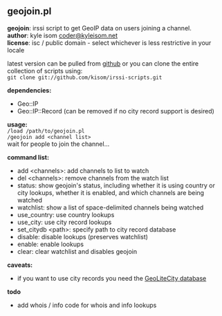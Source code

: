 geojoin.pl
----------

**geojoin**: irssi script to get GeoIP data on users joining a channel.     
**author**: kyle isom <coder@kyleisom.net>     
**license**: isc / public domain - select whichever is less restrictive in your 
locale    

latest version can be pulled from 
[github](https://github.com/kisom/irssi-scripts/tree/master/geojoin)
or you can clone the entire collection of scripts using:    
`git clone git://github.com/kisom/irssi-scripts.git`


**dependencies:**
* Geo::IP
* Geo::IP::Record (can be removed if no city record support is desired)


**usage:**   
`/load /path/to/geojoin.pl`    
`/geojoin add <channel list>`    
wait for people to join the channel...    


**command list:**
* add \<channels\>: add channels to list to watch
* del \<channels\>: remove channels from the watch list
* status: show geojoin's status, including whether it is using country or city 
lookups, whether it is enabled, and which channels are being watched
* watchlist: show a list of space-delimited channels being watched
* use_country: use country lookups
* use_city: use city record lookups
* set_citydb \<path\>: specify path to city record database    
* disable: disable lookups (preserves watchlist)
* enable: enable lookups
* clear: clear watchlist and disables geojoin


**caveats:**
* if you want to use city records you need the 
[GeoLiteCity database](http://geolite.maxmind.com/download/geoip/database/GeoLiteCity.dat.gz)


**todo**
* add whois / info code for whois and info lookups


